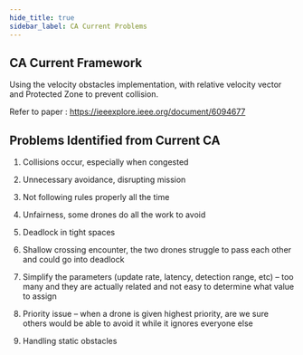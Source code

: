 ```yaml
---
hide_title: true
sidebar_label: CA Current Problems
---
```


## CA Current Framework
Using the velocity obstacles implementation, with relative velocity vector and Protected Zone to prevent collision.

Refer to paper : https://ieeexplore.ieee.org/document/6094677

## Problems Identified from Current CA


1. Collisions occur, especially when congested​

2. Unnecessary avoidance, disrupting mission​

3. Not following rules properly all the time​

4. Unfairness, some drones do all the work to avoid​

5. Deadlock in tight spaces​

6. Shallow crossing encounter, the two drones struggle to pass each other and could go into deadlock​

7. Simplify the parameters (update rate, latency, detection range, etc) – too many and they are actually related and not easy to determine what value to assign​

8. Priority issue – when a drone is given highest priority, are we sure others would be able to avoid it while it ignores everyone else​

9. Handling static obstacles​
